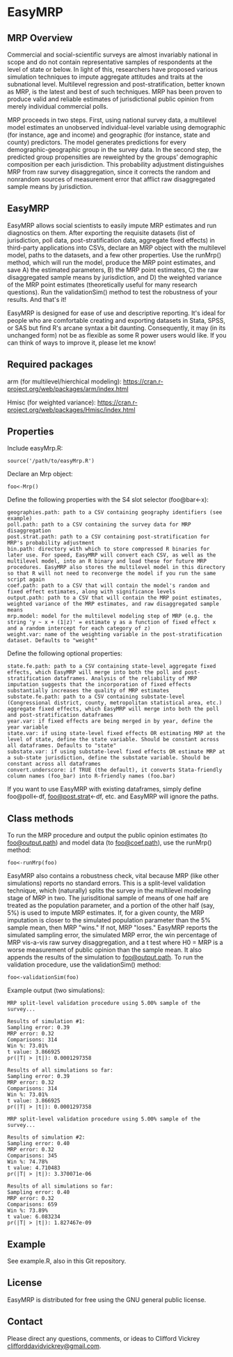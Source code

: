# EasyMRP

## MRP Overview

Commercial and social-scientific surveys are almost invariably national in scope and do not contain representative samples of respondents at the level of state or below. In light of this, researchers have proposed various simulation techniques to impute aggregate attitudes and traits at the subnational level. Multilevel regression and post-stratification, better known as MRP, is the latest and best of such techniques. MRP has been proven to produce valid and reliable estimates of jurisdictional public opinion from merely individual commercial polls.

MRP proceeds in two steps. First, using national survey data, a multilevel model estimates an unobserved individual-level variable using demographic (for instance, age and income) and geographic (for instance, state and county) predictors. The model generates predictions for every demographic-geographic group in the survey data. In the second step, the predicted group propensities are reweighted by the groups’ demographic composition per each jurisdiction. This probability adjustment distinguishes MRP from raw survey disaggregation, since it corrects the random and nonrandom sources of measurement error that afflict raw disaggregated sample means by jurisdiction.

## EasyMRP

EasyMRP allows social scientists to easily impute MRP estimates and run diagnostics on them. After exporting the requisite datasets (list of jurisdiction, poll data, post-stratification data, aggregate fixed effects) in third-party applications into CSVs, declare an MRP object with the multilevel model, paths to the datasets, and a few other properties. Use the runMrp() method, which will run the model, produce the MRP point estimates, and save A) the estimated parameters, B) the MRP point estimates, C) the raw disaggregated sample means by jurisdiction, and D) the weighted variance of the MRP point estimates (theoretically useful for many research questions). Run the validationSim() method to test the robustness of your results. And that's it!

EasyMRP is designed for ease of use and descriptive reporting. It's ideal for people who are comfortable creating and exporting datasets in Stata, SPSS, or SAS but find R's arcane syntax a bit daunting. Consequently, it may (in its unchanged form) not be as flexible as some R power users would like. If you can think of ways to improve it, please let me know!

## Required packages

arm (for multilevel/hierchical modeling): https://cran.r-project.org/web/packages/arm/index.html

Hmisc (for weighted variance): https://cran.r-project.org/web/packages/Hmisc/index.html

## Properties

Include easyMrp.R:

    source('/path/to/easyMrp.R')

Declare an Mrp object:

    foo<-Mrp()

Define the following properties with the S4 slot selector (foo@bar<-x):

    geographies.path: path to a CSV containing geography identifiers (see example)
    poll.path: path to a CSV containing the survey data for MRP disaggregation
    post.strat.path: path to a CSV containing post-stratification for MRP's probability adjustment
    bin.path: directory with which to store compressed R binaries for later use. For speed, EasyMRP will convert each CSV, as well as the multilevel model, into an R binary and load these for future MRP procedures. EasyMRP also stores the multilevel model in this directory so that R will not need to reconverge the model if you run the same script again
    coef.path: path to a CSV that will contain the model's random and fixed effect estimates, along with significance levels
    output.path: path to a CSV that will contain the MRP point estimates, weighted variance of the MRP estimates, and raw disaggregated sample means
    mrp.model: model for the multilevel modeling step of MRP (e.g. the string 'y ~ x + (1|z)' = estimate y as a function of fixed effect x and a random intercept for each category of z)
    weight.var: name of the weighting variable in the post-stratification dataset. Defaults to "weight"

Define the following optional properties:

    state.fe.path: path to a CSV containing state-level aggregate fixed effects, which EasyMRP will merge into both the poll and post-stratification dataframes. Analysis of the reliability of MRP imputation suggests that the incorporation of fixed effects substantially increases the quality of MRP estimates 
    substate.fe.path: path to a CSV containing substate-level (Congressional district, county, metropolitan statistical area, etc.) aggregate fixed effects, which EasyMRP will merge into both the poll and post-stratification dataframes
    year.var: if fixed effects are being merged in by year, define the year variable
    state.var: if using state-level fixed effects OR estimating MRP at the level of state, define the state variable. Should be constant across all dataframes. Defaults to "state"
    substate.var: if using substate-level fixed effects OR estimate MRP at a sub-state jurisdiction, define the substate variable. Should be constant across all dataframes
    convert.underscore: if TRUE (the default), it converts Stata-friendly column names (foo_bar) into R-friendly names (foo.bar)

If you want to use EasyMRP with existing dataframes, simply define foo@poll<-df, foo@post.strat<-df, etc. and EasyMRP will ignore the paths.

## Class methods

To run the MRP procedure and output the public opinion estimates (to foo@output.path) and model data (to foo@coef.path), use the runMrp() method:

    foo<-runMrp(foo)

EasyMRP also contains a robustness check, vital because MRP (like other simulations) reports no standard errors. This is a split-level validation technique, which (naturally) splits the survey in the multilevel modeling stage of MRP in two. The jurisditional sample of means of one half are treated as the population parameter, and a portion of the other half (say, 5%) is used to impute MRP estimates. If, for a given county, the MRP imputation is closer to the simulated population parameter than the 5% sample mean, then MRP "wins." If not, MRP "loses." EasyMRP reports the simulated sampling error, the simulated MRP error, the win percentage of MRP vis-a-vis raw survey disaggregation, and a t test where H0 = MRP is a worse measurement of public opinion than the sample mean. It also appends the results of the simulation to foo@output.path. To run the validation procedure, use the validationSim() method:

    foo<-validationSim(foo)

Example output (two simulations):

    MRP split-level validation procedure using 5.00% sample of the survey...
    
    Results of simulation #1:
    Sampling error: 0.39
    MRP error: 0.32
    Comparisons: 314
    Win %: 73.01%
    t value: 3.866925
    pr(|T| > |t|): 0.0001297358
    
    Results of all simulations so far:
    Sampling error: 0.39
    MRP error: 0.32
    Comparisons: 314
    Win %: 73.01%
    t value: 3.866925
    pr(|T| > |t|): 0.0001297358
    
    MRP split-level validation procedure using 5.00% sample of the survey...
    
    Results of simulation #2:
    Sampling error: 0.40
    MRP error: 0.32
    Comparisons: 345
    Win %: 74.78%
    t value: 4.710483
    pr(|T| > |t|): 3.370071e-06
    
    Results of all simulations so far:
    Sampling error: 0.40
    MRP error: 0.32
    Comparisons: 659
    Win %: 73.89%
    t value: 6.083234
    pr(|T| > |t|): 1.827467e-09

## Example

See example.R, also in this Git repository.

## License

EasyMRP is distributed for free using the GNU general public license.

## Contact

Please direct any questions, comments, or ideas to Clifford Vickrey <clifforddavidvickrey@gmail.com>.